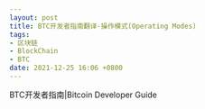 ```yaml
---
layout: post
title: BTC开发者指南翻译-操作模式(Operating Modes)
tags: 
- 区块链
- BlockChain
- BTC
date: 2021-12-25 16:06 +0800
---
```


BTC开发者指南|Bitcoin Developer Guide



